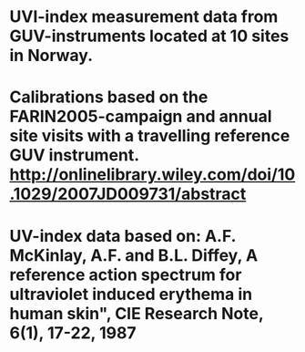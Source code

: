 # UVI-index measurement data from GUV-instruments located at 10 sites in Norway.
# Calibrations based on the FARIN2005-campaign and annual site visits with a travelling reference GUV instrument. http://onlinelibrary.wiley.com/doi/10.1029/2007JD009731/abstract
# UV-index data based on: A.F. McKinlay, A.F. and B.L. Diffey, A reference action spectrum for ultraviolet induced erythema in human skin", CIE Research Note, 6(1), 17-22, 1987


